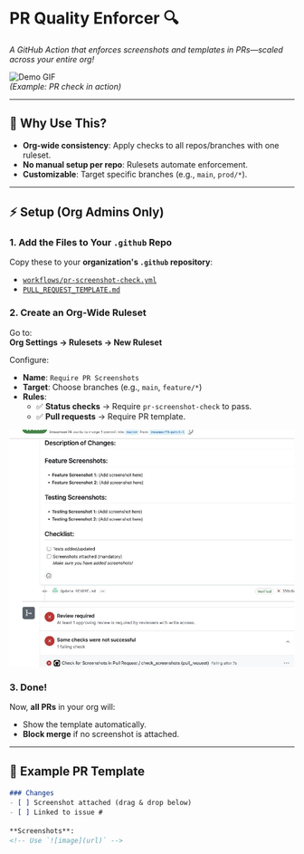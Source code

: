 # PR Quality Enforcer 🔍  
_A GitHub Action that enforces screenshots and templates in PRs—scaled across your entire org!_  

![Demo GIF](https://media.giphy.com/media/v1.Y2lkPTc5MGI3NjExcW0yY2V6dWl4Z3FjZ3JtM3JtY2VjZzJ6eHZtN2RqZmZ1ZWZ0YiZlcD12MV9pbnRlcm5hbF9naWZfYnlfaWQmY3Q9Zw/xT5LMHxhOfscxPfIfm/giphy.gif)  
*(Example: PR check in action)*  

---

## 🚀 **Why Use This?**  
- **Org-wide consistency**: Apply checks to all repos/branches with one ruleset.  
- **No manual setup per repo**: Rulesets automate enforcement.  
- **Customizable**: Target specific branches (e.g., `main`, `prod/*`).  

---

## ⚡ **Setup (Org Admins Only)**  

### 1. Add the Files to Your `.github` Repo  
Copy these to your **organization's `.github` repository**:  
- [`workflows/pr-screenshot-check.yml`](.github/workflows/pr-screenshot-check.yml)  
- [`PULL_REQUEST_TEMPLATE.md`](.github/PULL_REQUEST_TEMPLATE.md)  

### 2. Create an **Org-Wide Ruleset**  
Go to:  
**Org Settings → Rulesets → New Ruleset**  

Configure:  
- **Name**: `Require PR Screenshots`  
- **Target**: Choose branches (e.g., `main`, `feature/*`)  
- **Rules**:  
  - ✅ **Status checks** → Require `pr-screenshot-check` to pass.  
  - ✅ **Pull requests** → Require PR template.  

![Ruleset Example](pr_check_fail.jpeg)  

### 3. Done!  
Now, **all PRs** in your org will:  
- Show the template automatically.  
- **Block merge** if no screenshot is attached.  

---

## 📝 **Example PR Template**  
```markdown  
### Changes  
- [ ] Screenshot attached (drag & drop below)  
- [ ] Linked to issue #  

**Screenshots**:  
<!-- Use `![image](url)` -->  
